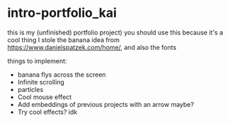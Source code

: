 # intro-portfolio_kai
this is my (unfinished) portfolio project)
you should use this because it's a cool thing
I stole the banana idea from https://www.danielspatzek.com/home/, and also the fonts

things to  implement:
- banana flys across the screen
- Infinite scrolling
- particles
- Cool mouse effect
- Add embeddings of previous projects with an arrow maybe?
- Try cool effects? idk
